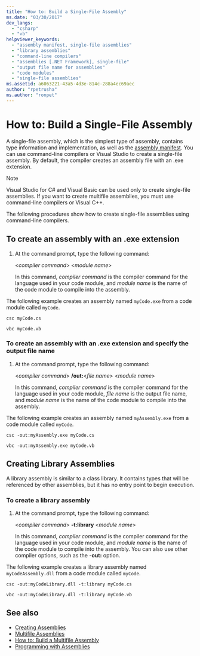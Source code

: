 ```yaml
---
title: "How to: Build a Single-File Assembly"
ms.date: "03/30/2017"
dev_langs:
  - "csharp"
  - "vb"
helpviewer_keywords:
  - "assembly manifest, single-file assemblies"
  - "library assemblies"
  - "command-line compilers"
  - "assemblies [.NET Framework], single-file"
  - "output file name for assemblies"
  - "code modules"
  - "single-file assemblies"
ms.assetid: a6063221-43a5-4d3e-814c-288a4ec69aec
author: "rpetrusha"
ms.author: "ronpet"
---
```

# How to: Build a Single-File Assembly

A single-file assembly, which is the simplest type of assembly, contains type information and implementation, as well as the [assembly manifest](manifest.md). You can use command-line compilers or Visual Studio to create a single-file assembly. By default, the compiler creates an assembly file with an .exe extension.

> [!NOTE]
> Visual Studio for C# and Visual Basic can be used only to create single-file assemblies. If you want to create multifile assemblies, you must use command-line compilers or Visual C++.

The following procedures show how to create single-file assemblies using command-line compilers.

## To create an assembly with an .exe extension

1. At the command prompt, type the following command:

     \<*compiler command*> \<*module name*>

     In this command, *compiler command* is the compiler command for the language used in your code module, and *module name* is the name of the code module to compile into the assembly.

 The following example creates an assembly named `myCode.exe` from a code module called `myCode`.

```console
csc myCode.cs
```

```console
vbc myCode.vb
```

### To create an assembly with an .exe extension and specify the output file name

1. At the command prompt, type the following command:

     \<*compiler command*> **/out:**\<*file name*> \<*module name*>

     In this command, *compiler command* is the compiler command for the language used in your code module, *file name* is the output file name, and *module name* is the name of the code module to compile into the assembly.

 The following example creates an assembly named `myAssembly.exe` from a code module called `myCode`.

```console
csc -out:myAssembly.exe myCode.cs
```

```console
vbc -out:myAssembly.exe myCode.vb
```

## Creating Library Assemblies
 A library assembly is similar to a class library. It contains types that will be referenced by other assemblies, but it has no entry point to begin execution.

### To create a library assembly

1. At the command prompt, type the following command:

     \<*compiler command*> **-t:library** \<*module name*>

     In this command, *compiler command* is the compiler command for the language used in your code module, and *module name* is the name of the code module to compile into the assembly. You can also use other compiler options, such as the **-out:** option.

 The following example creates a library assembly named `myCodeAssembly.dll` from a code module called `myCode`.

```console
csc -out:myCodeLibrary.dll -t:library myCode.cs
```

```console
vbc -out:myCodeLibrary.dll -t:library myCode.vb
```

## See also

- [Creating Assemblies](create.md)
- [Multifile Assemblies](multifile.md)
- [How to: Build a Multifile Assembly](build-multifile.md)
- [Programming with Assemblies](programming.md)
